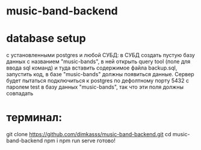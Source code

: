 # music-band-backend

# database setup
с установленными postgres и любой СУБД:
в СУБД создать пустую базу данных с названием "music-bands", в ней открыть query tool (поле для ввода sql команд) и туда вставить содержимое файла backup.sql, запустить код, в базе "music-bands" должны появиться данные.
Сервер будет пытаться подключиться к postgres по дефолтному порту 5432 с паролем test в базу данных "music-bands", так что эти поля должны совпадать

# терминал:
git clone https://github.com/dimkasss/music-band-backend.git
cd music-band-backend
npm i
npm run serve
готово!
